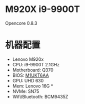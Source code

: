 # M920X i9-9900T
Opencore 0.8.3 
# 机器配置
* Lenovo M920x
* CPU: i9-9900T 2.1GHz
* Motherboard: Q370
* BIOS: [M1UKT6AA](https://pcsupport.lenovo.com/jp/en/products/desktops-and-all-in-ones/thinkcentre-m-series-desktops/thinkcentre-m920x/downloads/ds503907)
* GPU: UHD 630
* Mem: Lenovo 16G * 
* NVMe: SN75
* Wifi/Bluetooth: BCM9435Z
